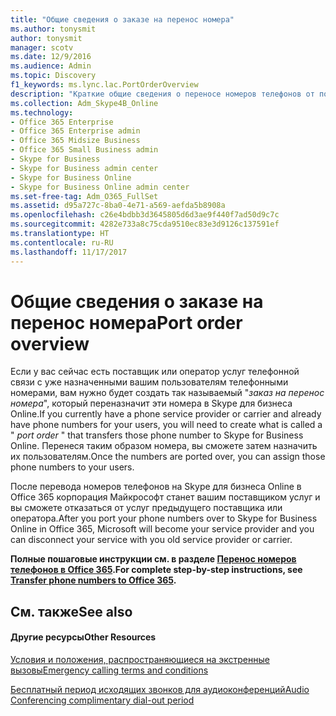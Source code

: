 ```yaml
---
title: "Общие сведения о заказе на перенос номера"
ms.author: tonysmit
author: tonysmit
manager: scotv
ms.date: 12/9/2016
ms.audience: Admin
ms.topic: Discovery
f1_keywords: ms.lync.lac.PortOrderOverview
description: "Краткие общие сведения о переносе номеров телефонов от поставщика услуг в Skype для бизнеса."
ms.collection: Adm_Skype4B_Online
ms.technology:
- Office 365 Enterprise
- Office 365 Enterprise admin
- Office 365 Midsize Business
- Office 365 Small Business admin
- Skype for Business
- Skype for Business admin center
- Skype for Business Online
- Skype for Business Online admin center
ms.set-free-tag: Adm_O365_FullSet
ms.assetid: d95a727c-8ba0-4e71-a569-aefda5b8908a
ms.openlocfilehash: c26e4bdbb3d3645805d6d3ae9f440f7ad50d9c7c
ms.sourcegitcommit: 4282e733a8c75cda9510ec83e3d9126c137591ef
ms.translationtype: HT
ms.contentlocale: ru-RU
ms.lasthandoff: 11/17/2017
---
```

# <a name="port-order-overview"></a><span data-ttu-id="2293d-103">Общие сведения о заказе на перенос номера</span><span class="sxs-lookup"><span data-stu-id="2293d-103">Port order overview</span></span>

<span data-ttu-id="2293d-104">Если у вас сейчас есть поставщик или оператор услуг телефонной связи с уже назначенными вашим пользователям телефонными номерами, вам нужно будет создать так называемый "*заказ на перенос номера*", который переназначит эти номера в Skype для бизнеса Online.</span><span class="sxs-lookup"><span data-stu-id="2293d-104">If you currently have a phone service provider or carrier and already have phone numbers for your users, you will need to create what is called a " *port order*  " that transfers those phone number to Skype for Business Online.</span></span> <span data-ttu-id="2293d-105">Перенеся таким образом номера, вы сможете затем назначить их пользователям.</span><span class="sxs-lookup"><span data-stu-id="2293d-105">Once the numbers are ported over, you can assign those phone numbers to your users.</span></span>
  
    
    


<span data-ttu-id="2293d-106">После перевода номеров телефонов на Skype для бизнеса Online в Office 365 корпорация Майкрософт станет вашим поставщиком услуг и вы сможете отказаться от услуг предыдущего поставщика или оператора.</span><span class="sxs-lookup"><span data-stu-id="2293d-106">After you port your phone numbers over to Skype for Business Online in Office 365, Microsoft will become your service provider and you can disconnect your service with you old service provider or carrier.</span></span>
  
    
    


 <span data-ttu-id="2293d-107">**Полные пошаговые инструкции см. в разделе [Перенос номеров телефонов в Office 365](transfer-phone-numbers-to-office-365.md).**</span><span class="sxs-lookup"><span data-stu-id="2293d-107">**For complete step-by-step instructions, see  [Transfer phone numbers to Office 365](transfer-phone-numbers-to-office-365.md).**</span></span>
  
    
    


## <a name="see-also"></a><span data-ttu-id="2293d-108">См. также</span><span class="sxs-lookup"><span data-stu-id="2293d-108">See also</span></span>


#### <a name="other-resources"></a><span data-ttu-id="2293d-109">Другие ресурсы</span><span class="sxs-lookup"><span data-stu-id="2293d-109">Other Resources</span></span>


  
    
    
 [<span data-ttu-id="2293d-110">Условия и положения, распространяющиеся на экстренные вызовы</span><span class="sxs-lookup"><span data-stu-id="2293d-110">Emergency calling terms and conditions</span></span>](emergency-calling-terms-and-conditions.md)
  
    
    
 [<span data-ttu-id="2293d-111">Бесплатный период исходящих звонков для аудиоконференций</span><span class="sxs-lookup"><span data-stu-id="2293d-111">Audio Conferencing complimentary dial-out period</span></span>](../audio-conferencing-complimentary-dial-out-period.md)
